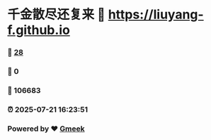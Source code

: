 # 千金散尽还复来 :link: https://liuyang-f.github.io 
### :page_facing_up: [28](https://liuyang-f.github.io/tag.html) 
### :speech_balloon: 0 
### :hibiscus: 106683 
### :alarm_clock: 2025-07-21 16:23:51 
### Powered by :heart: [Gmeek](https://github.com/Meekdai/Gmeek)
